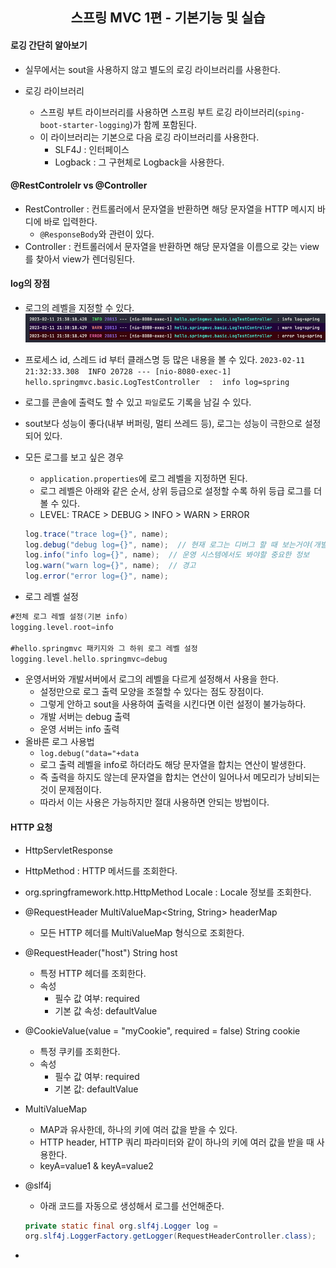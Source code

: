 <div align="center">
    <h2>스프링 MVC 1편 - 기본기능 및 실습</h2>
</div>

#### 로깅 간단히 알아보기
- 실무에서는 sout을 사용하지 않고 별도의 로깅 라이브러리를 사용한다.

- 로깅 라이브러리
  - 스프링 부트 라이브러리를 사용하면 스프링 부트 로깅 라이브러리(`sping-boot-starter-logging`)가 함께 포함된다.
  - 이 라이브러리는 기본으로 다음 로깅 라이브러리를 사용한다.
    - SLF4J : 인터페이스
    - Logback :  그 구현체로 Logback을 사용한다.

#### @RestControlelr vs @Controller
- RestController : 컨트롤러에서 문자열을 반환하면 해당 문자열을 HTTP 메시지 바디에 바로 입력한다.
  - `@ResponseBody`와 관련이 있다.
- Controller : 컨트롤러에서 문자열을 반환하면 해당 문자열을 이름으로 갖는 view를 찾아서 view가 렌더링된다.

#### log의 장점
- 로그의 레벨을 지정할 수 있다.
![img.png](img/img_1.png)

- 프로세스 id, 스레드 id 부터 클래스명 등 많은 내용을 볼 수 있다.
`2023-02-11 21:32:33.308  INFO 20728 --- [nio-8080-exec-1] hello.springmvc.basic.LogTestController  :  info log=spring`
- 로그를 콘솔에 출력도 할 수 있고 `파일`로도 기록을 남길 수 있다.
- sout보다 성능이 좋다(내부 버퍼링, 멀티 쓰레드 등), 로그는 성능이 극한으로 설정되어 있다.
- 모든 로그를 보고 싶은 경우
  - `application.properties`에 로그 레벨을 지정하면 된다.
  - 로그 레벨은 아래와 같은 순서, 상위 등급으로 설정할 수록 하위 등급 로그를 더 볼 수 있다.
  - LEVEL: TRACE > DEBUG > INFO > WARN > ERROR 
  ```groovy
  log.trace("trace log={}", name);
  log.debug("debug log={}", name);  // 현재 로그는 디버그 할 때 보는거야(개발 서버)
  log.info("info log={}", name);  // 운영 시스템에서도 봐야할 중요한 정보
  log.warn("warn log={}", name);  // 경고
  log.error("error log={}", name);
  ```
- 로그 레벨 설정
```groovy
#전체 로그 레벨 설정(기본 info) 
logging.level.root=info

#hello.springmvc 패키지와 그 하위 로그 레벨 설정 
logging.level.hello.springmvc=debug
```
- 운영서버와 개발서버에서 로그의 레벨을 다르게 설정해서 사용을 한다.
  - 설정만으로 로그 출력 모양을 조절할 수 있다는 점도 장점이다. 
  - 그렇게 안하고 sout을 사용하여 출력을 시킨다면 이런 설정이 불가능하다.
  - 개발 서버는 debug 출력
  - 운영 서버는 info 출력
- 올바른 로그 사용법
  - `log.debug("data="+data`
  - 로그 출력 레벨을 info로 하더라도 해당 문자열을 합치는 연산이 발생한다.
  - 즉 출력을 하지도 않는데 문자열을 합치는 연산이 일어나서 메모리가 낭비되는 것이 문제점이다.
  - 따라서 이는 사용은 가능하지만 절대 사용하면 안되는 방법이다.

#### HTTP 요청
- HttpServletResponse
- HttpMethod : HTTP 메서드를 조회한다. 
- org.springframework.http.HttpMethod Locale : Locale 정보를 조회한다.
- @RequestHeader MultiValueMap<String, String> headerMap
  - 모든 HTTP 헤더를 MultiValueMap 형식으로 조회한다. 
- @RequestHeader("host") String host
  - 특정 HTTP 헤더를 조회한다. 
  - 속성
    - 필수 값 여부: required
    - 기본 값 속성: defaultValue
- @CookieValue(value = "myCookie", required = false) String cookie
  - 특정 쿠키를 조회한다.
  - 속성
    - 필수 값 여부: required 
    - 기본 값: defaultValue

- MultiValueMap 
  - MAP과 유사한데, 하나의 키에 여러 값을 받을 수 있다.
  - HTTP header, HTTP 쿼리 파라미터와 같이 하나의 키에 여러 값을 받을 때 사용한다.
  - keyA=value1 & keyA=value2

- @slf4j
  - 아래 코드를 자동으로 생성해서 로그를 선언해준다.
  ```java
  private static final org.slf4j.Logger log =
  org.slf4j.LoggerFactory.getLogger(RequestHeaderController.class);
  ```
- 